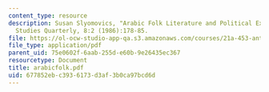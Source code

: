 ```yaml
---
content_type: resource
description: Susan Slyomovics, "Arabic Folk Literature and Political Expression,"Arab
  Studies Quarterly, 8:2 (1986):178-85.
file: https://ol-ocw-studio-app-qa.s3.amazonaws.com/courses/21a-453-anthropology-of-the-middle-east-spring-2004/677852ebc3936173d3af3b0ca97bcd6d_arabicfolk.pdf
file_type: application/pdf
parent_uid: 75e0602f-6aab-255d-e60b-9e26435ec367
resourcetype: Document
title: arabicfolk.pdf
uid: 677852eb-c393-6173-d3af-3b0ca97bcd6d
---
```

